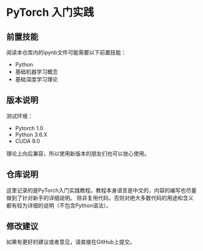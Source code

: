# PyTorch 入门实践

## 前置技能

阅读本仓库内的ipynb文件可能需要以下前置技能：

- Python
- 基础机器学习概念
- 基础深度学习理论

## 版本说明

测试环境：

- Pytorch 1.0
- Python 3.6.X
- CUDA 9.0

理论上向后兼容，所以使用新版本的朋友们也可以放心使用。

## 仓库说明

这里记录的是PyTorch入门实践教程。教程本身语言是中文的，内容的编写也尽量做到了针对新手的详细说明。
除非复用代码，否则对绝大多数代码的用途和含义都有较为详细的说明（不包含Python语法）。

## 修改建议

如果有更好的建议或者意见，请直接在GitHub上提交。
